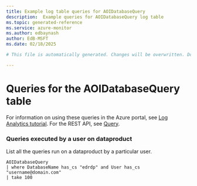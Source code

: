 ```yaml
---
title: Example log table queries for AOIDatabaseQuery
description:  Example queries for AOIDatabaseQuery log table
ms.topic: generated-reference
ms.service: azure-monitor
ms.author: edbaynash
author: EdB-MSFT
ms.date: 02/18/2025

# This file is automatically generated. Changes will be overwritten. Do not change this file directly. 

---
```


# Queries for the AOIDatabaseQuery table

For information on using these queries in the Azure portal, see [Log Analytics tutorial](/azure/azure-monitor/logs/log-analytics-tutorial). For the REST API, see [Query](/rest/api/loganalytics/query).


### Queries executed by a user on dataproduct  


List all the queries run on a dataproduct by a particular user.  

```query
AOIDatabaseQuery
| where DatabaseName has_cs "edrdp" and User has_cs "username@domain.com"
| take 100
```

